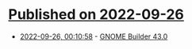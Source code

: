 # [Published on 2022-09-26](index.md)

* [2022-09-26, 00:10:58](https://lobste.rs/s/eqye7g/gnome_builder_43_0) - [GNOME Builder 43.0](https://blogs.gnome.org/chergert/2022/09/22/gnome-builder-43/)
